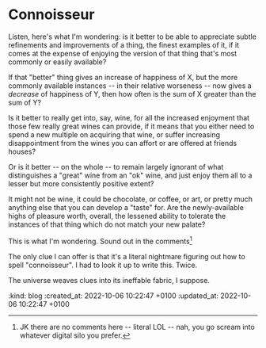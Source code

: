 Connoisseur
===========

Listen, here's what I'm wondering: is it better to be able to appreciate subtle refinements and improvements of a thing, the finest examples of it, if it comes at the expense of enjoying the version of that thing that's most commonly or easily available?

If that "better" thing gives an increase of happiness of X, but the more commonly available instances -- in their relative worseness -- now gives a _decrease_ of happiness of Y, then how often is the sum of X greater than the sum of Y?

Is it better to really get into, say, wine, for all the increased enjoyment that those few really great wines can provide, if it means that you either need to spend a new multiple on acquiring that wine, or suffer increasing disappointment from the wines you can affort or are offered at friends houses?

Or is it better -- on the whole -- to remain largely ignorant of what distinguishes a "great" wine from an "ok" wine, and just enjoy them all to a lesser but more consistently positive extent?

It might not be wine, it could be chocolate, or coffee, or art, or pretty much anything else that you can develop a "taste" for. Are the newly-available highs of pleasure worth, overall, the lessened ability to tolerate the instances of that thing which do not match your new palate?

This is what I'm wondering. Sound out in the comments[^comments]

The only clue I can offer is that it's a literal nightmare figuring out how to spell "connoisseur". I had to look it up to write this. Twice.

The universe weaves clues into its ineffable fabric, I suppose.

[^comments]: JK there are no comments here -- literal LOL -- nah, you go scream into whatever digital silo you prefer.

:kind: blog
:created_at: 2022-10-06 10:22:47 +0100
:updated_at: 2022-10-06 10:22:47 +0100
